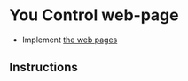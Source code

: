 # You Control web-page
- Implement [the web pages](https://www.figma.com/file/DVJA5UPE4nFo2PM730rScfeH/Product---%D0%90%D0%BD%D0%BE%D0%BD%D1%81-%D0%BD%D0%BE%D0%B2%D1%8B%D1%85-%D1%84%D0%B8%D1%87?node-id=9%3A388)

## Instructions

